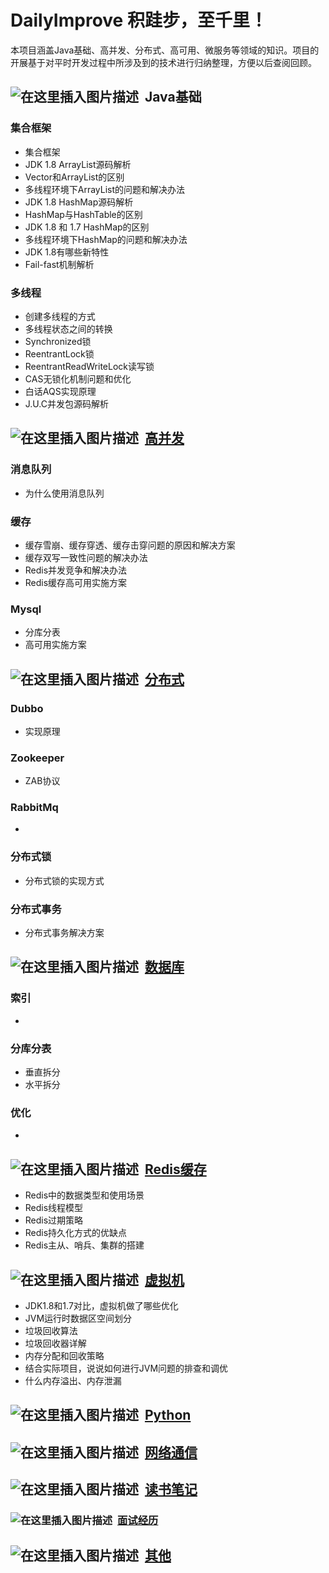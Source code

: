 # DailyImprove 积跬步，至千里！

本项目涵盖Java基础、高并发、分布式、高可用、微服务等领域的知识。项目的开展基于对平时开发过程中所涉及到的技术进行归纳整理，方便以后查阅回顾。

## ![在这里插入图片描述](https://github.com/tony-wnx/DailyImprove/blob/master/img/java.png)&nbsp;&nbsp;Java基础

### 集合框架

* 集合框架
* JDK 1.8 ArrayList源码解析
* Vector和ArrayList的区别
* 多线程环境下ArrayList的问题和解决办法
* JDK 1.8 HashMap源码解析
* HashMap与HashTable的区别
* JDK 1.8 和 1.7 HashMap的区别
* 多线程环境下HashMap的问题和解决办法
* JDK 1.8有哪些新特性
* Fail-fast机制解析

### 多线程

* 创建多线程的方式
* 多线程状态之间的转换
* Synchronized锁
* ReentrantLock锁
* ReentrantReadWriteLock读写锁
* CAS无锁化机制问题和优化
* 白话AQS实现原理
* J.U.C并发包源码解析

## ![在这里插入图片描述](https://github.com/tony-wnx/DailyImprove/blob/master/img/highConcurrency.png)&nbsp;&nbsp;[高并发](https://github.com/tony-wnx/DailyImprove/tree/master/docs/Concurrency)

### 消息队列

* 为什么使用消息队列

### 缓存

* 缓存雪崩、缓存穿透、缓存击穿问题的原因和解决方案
* 缓存双写一致性问题的解决办法
* Redis并发竞争和解决办法
* Redis缓存高可用实施方案

### Mysql

* 分库分表
* 高可用实施方案

## ![在这里插入图片描述](https://github.com/tony-wnx/DailyImprove/blob/master/img/distributed.png)&nbsp;&nbsp;[分布式](https://github.com/tony-wnx/DailyImprove/tree/master/docs/Distributed)

### Dubbo

* 实现原理

### Zookeeper

* ZAB协议

### RabbitMq

* 

### 分布式锁

* 分布式锁的实现方式

### 分布式事务

* 分布式事务解决方案

## ![在这里插入图片描述](https://github.com/tony-wnx/DailyImprove/blob/master/img/db.png)&nbsp;&nbsp;[数据库](https://github.com/tony-wnx/DailyImprove/tree/master/docs/Mysql)

### 索引

* 

### 分库分表

* 垂直拆分
* 水平拆分

### 优化

* 

## ![在这里插入图片描述](https://github.com/tony-wnx/DailyImprove/blob/master/img/redis.png)&nbsp;&nbsp;[Redis缓存](https://github.com/tony-wnx/DailyImprove/tree/master/docs/Redis)

* Redis中的数据类型和使用场景
* Redis线程模型
* Redis过期策略
* Redis持久化方式的优缺点
* Redis主从、哨兵、集群的搭建

## ![在这里插入图片描述](https://github.com/tony-wnx/DailyImprove/blob/master/img/JVM.png)&nbsp;&nbsp;[虚拟机](https://github.com/tony-wnx/DailyImprove/tree/master/docs/JVM)

* JDK1.8和1.7对比，虚拟机做了哪些优化
* JVM运行时数据区空间划分
* 垃圾回收算法
* 垃圾回收器详解
* 内存分配和回收策略
* 结合实际项目，说说如何进行JVM问题的排查和调优
* 什么内存溢出、内存泄漏

## ![在这里插入图片描述](https://github.com/tony-wnx/DailyImprove/blob/master/img/python.png)&nbsp;&nbsp;[Python](https://github.com/tony-wnx/DailyImprove/tree/master/docs/Python)

## ![在这里插入图片描述](https://github.com/tony-wnx/DailyImprove/blob/master/img/network.png)&nbsp;&nbsp;[网络通信](https://github.com/tony-wnx/DailyImprove/tree/master/docs/Network)

## ![在这里插入图片描述](https://github.com/tony-wnx/DailyImprove/blob/master/img/notes.png)&nbsp;&nbsp;[读书笔记](https://github.com/tony-wnx/DailyImprove/tree/master/docs/BookNotes)

### ![在这里插入图片描述](https://github.com/tony-wnx/DailyImprove/blob/master/img/interview.png)&nbsp;&nbsp;[面试经历](https://github.com/tony-wnx/DailyImprove/tree/master/docs/Interview)

## ![在这里插入图片描述](https://github.com/tony-wnx/DailyImprove/blob/master/img/qita.png)&nbsp;&nbsp;[其他](https://github.com/tony-wnx/DailyImprove/tree/master/docs/Other)

